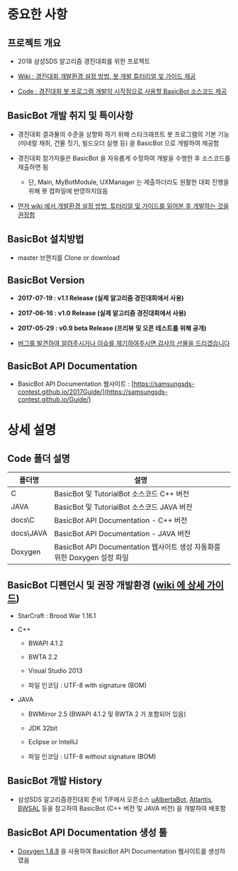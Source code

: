 # 중요한 사항

## 프로젝트 개요

* 2018 삼성SDS 알고리즘 경진대회를 위한 프로젝트

* [Wiki : 경진대회 개발환경 설정 방법, 봇 개발 튜터리얼 및 가이드 제공](https://github.com/SamsungSDS-Contest/Guide/wiki)

* [Code : 경진대회 봇 프로그램 개발의 시작점으로 사용할 BasicBot 소스코드 제공](https://github.com/SamsungSDS-Contest/Guide)

## BasicBot 개발 취지 및 특이사항

* 경진대회 결과물의 수준을 상향화 하기 위해 스타크래프트 봇 프로그램의 기본 기능 (미네랄 채취, 건물 짓기, 빌드오더 실행 등) 을 BasicBot 으로 개발하여 제공함

* 경진대회 참가자들은 BasicBot 을 자유롭게 수정하여 개발을 수행한 후 소스코드를 제출하면 됨

  * 단, Main, MyBotModule, UXManager 는 제출하더라도 원활한 대회 진행을 위해 봇 컴파일에 반영하지않음

* [먼저 wiki 에서 개발환경 설정 방법, 튜터리얼 및 가이드를 읽어본 후 개발하는 것을 권장함](https://github.com/SamsungSDS-Contest/Guide/wiki)

## BasicBot 설치방법

* master 브랜치를 Clone or download

## BasicBot Version

* **2017-07-19 : v1.1 Release (실제 알고리즘 경진대회에서 사용)**

* **2017-06-16 : v1.0 Release (실제 알고리즘 경진대회에서 사용)**

* **2017-05-29 : v0.9 beta Release (프리뷰 및 오픈 테스트를 위해 공개)**

* [버그를 발견하여 알려주시거나 이슈를 제기하여주시면 감사의 선물을 드리겠습니다](https://github.com/SamsungSDS-Contest/Guide/issues)


## BasicBot API Documentation

* BasicBot API Documentation 웹사이트 : [https://samsungsds-contest.github.io/2017Guide/](https://samsungsds-contest.github.io/Guide/)

# 상세 설명

## Code 폴더 설명

|폴더명|설명|
|----|----|
|C|BasicBot 및 TutorialBot 소스코드 C++ 버전|
|JAVA|BasicBot 및 TutorialBot 소스코드 JAVA 버전|
|docs\\C|BasicBot API Documentation - C++ 버전|
|docs\\JAVA|BasicBot API Documentation - JAVA 버전|
|Doxygen|BasicBot API Documentation 웹사이트 생성 자동화를 위한 Doxygen 설정 파일|

## BasicBot 디펜던시 및 권장 개발환경 ([wiki 에 상세 가이드](https://github.com/SamsungSDS-Contest/Guide/wiki))

* StarCraft : Brood War 1.16.1

* C++

  * BWAPI 4.1.2

  * BWTA 2.2

  * Visual Studio 2013

  * 파일 인코딩 : UTF-8 with signature (BOM)

* JAVA

  * BWMirror 2.5 (BWAPI 4.1.2 및 BWTA 2 가 포함되어 있음)

  * JDK 32bit

  * Eclipse or IntelliJ

  * 파일 인코딩 : UTF-8 without signature (BOM)

## BasicBot 개발 History

* 삼성SDS 알고리즘경진대회 준비 T/F에서 오픈소스 [uAlbertaBot](https://github.com/davechurchill/ualbertabot), [Atlantis](https://github.com/Ravaelles/Atlantis), [BWSAL](https://github.com/Fobbah/bwsal) 등을 참고하여 BasicBot (C++ 버전 및 JAVA 버전) 을 개발하여 배포함

## BasicBot API Documentation 생성 툴

* [Doxygen 1.8.8](http://www.doxygen.org/index.html) 을 사용하여 BasicBot API Documentation 웹사이트를 생성하였음
